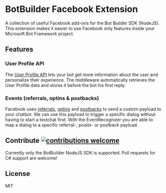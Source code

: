 # BotBuilder Facebook Extension
A collection of useful Facebook add-ons for the Bot Builder SDK (NodeJS). This extension makes it easier to use Facebook only features inside your Microsoft Bot Framework project. 

## Features

### User Profile API
The [User Profile API](https://developers.facebook.com/docs/messenger-platform/user-profile) lets your bot get more information about the user and personalize their experience. The middleware automatically retrieves the User Profile data and stores it before the bot his first reply.

### Events (referrals, optins & postbacks)
Facebook uses [referrals](https://developers.facebook.com/docs/messenger-platform/webhook-reference/referral), [optins](https://developers.facebook.com/docs/messenger-platform/webhook-reference/optins) and [postbacks](https://developers.facebook.com/docs/messenger-platform/webhook-reference/postback) to send a custom payload to your chatbot. We can use this payload to trigger a specific dialog without having to start a textchat first. With the EventRecognizer you are able to map a dialog to a specific referral-, postin- or postback payload. 

## Contribute [![contributions welcome](https://img.shields.io/badge/contributions-welcome-brightgreen.svg?style=flat)](https://github.com/iMicknl/BotBuilder-FacebookExtension/pulls)

Currently only the BotBuilder NodeJS SDK is supported. Pull requests for C# support are welcome!

## License
MIT